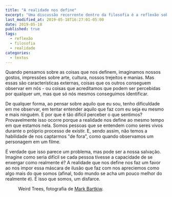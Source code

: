```yaml
---
title: "A realidade nos define"
excerpt: "Uma discussão recorrente dentro da filosofia é a reflexão sobre o problema do mal. Digo “problema”, mas é preciso pontuar que, para muitos autores, não se trata de algo a que se pode recorrer com uma solução."
last_modified_at: 2019-05-18T16:27:01-05:00
date: 2019-05-18
published: true
tags: 
  - reflexão
  - filosofia
  - realidade
categories:
  - textos
---
```


Quando pensamos sobre as coisas que nos definem, imaginamos nossos gostos, impressões sobre arte, cultura, nossos trejeitos e manias. Mas essas são características externas, coisas que os outros conseguem observar em nós - ou coisas que acreditamos que podem ser percebidas por qualquer um, mas que só nós mesmos conseguimos identificar.

De qualquer forma, ao pensar sobre aquilo que eu sou, tenho dificuldade em me observar, em tentar entender aquilo que faz com eu seja eu mesmo e mais ninguém. E por que é tão difícil perceber o que sentimos? Provavelmente isso ocorre porque a realidade nos define ao mesmo tempo em que estamos nela. Somos pessoas que se entendem como seres vivos durante o próiprio processo de existir. E, sendo assim, não temos a habilidade de nos captarmos "de fora", como quando observamos um personagem em um filme.

É verdade que isso parece um problema, mas pode ser a nossa salvação. Imagine como seria difícil se cada pessoa tivesse a capacidade de se enxergar como realmente é? A realidade que nos define nos faz um favor ao nos impor essa máscara de ilusão que faz com nos apreciemos como algo mais do que somos (afinal, todo mundo se acha um pouco melhor do realmente é). É isso que somos, um disfarce.

<figure style="width: 300px" class="align-center">
  <img src="{{ site.url }}{{ site.baseurl }}/assets/images/Weird_Trees_Mark_Bartkiw.jpg" alt="">
  <figcaption>Weird Trees, fotografia de <a href="http://www.markbartkiw.com/">Mark Bartkiw</a>.</figcaption>
</figure>
